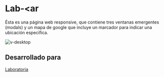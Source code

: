 # Lab-<ar
Ésta es una página web responsive, que contiene tres ventanas emergentes (modals) y un mapa de google que incluye un marcador para indicar una ubicación específica.

![v-desktop](https://user-images.githubusercontent.com/32307161/36345773-55c6a582-13ff-11e8-8f97-566af4403e64.png)

## Desarrollado para 
[Laboratoria](http://laboratoria.la)